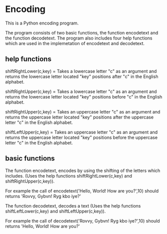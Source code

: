 # Encoding

This is a Python encoding program.

The program consists of two basic functions, the function encodetext and the function decodetext.
The program also includes four help functions which are used in the implemetation of encodetext and decodetext.

## help functions
shiftRightLower(c,key) = Takes a lowercase letter "c" as an argument and returns the lowercase letter located "key" positions after "c" in the English alphabet.

shiftRightUpper(c,key) = Takes a lowercase letter "c" as an argument and returns the lowercase letter located "key" positions before "c" in the English alphabet.

shiftRightUpper(c,key) = Takes an uppercase letter "c" as an argument and returns the uppercase letter located "key" positions after the uppercase letter "c" in the English alphabet.

shiftLeftUpper(c,key) = Takes an uppercase letter "c" as an argument and returns the uppercase letter located "key" positions before the uppercase letter "c" in the English alphabet.


## basic functions
The function encodetext, encodes by using the shifting of the letters which includes. 
(Uses the help functions shiftRightLower(c,key) and shiftRightUpper(c,key)).

For example the call of encodetext('Hello, World! How are you?',10) should returns 'Rovvy, Gybvn! Ryg kbo iye?'


The function decodetext, decodes a text
(Uses the help functions shiftLeftLower(c,key) and  shiftLeftUpper(c,key)).

For example the call of decodetext('Rovvy, Gybvn! Ryg kbo iye?',10) should returns 'Hello, World! How are you?'
